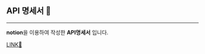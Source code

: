 ## API 명세서 📕
---
**notion**을 이용하여 작성한 **API명세서** 입니다.

[LINK🔗](https://www.notion.so/SW-API-Specification-d0660b3324d649dc82c87e94083a5574)
